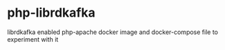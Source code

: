 # php-librdkafka
librdkafka enabled php-apache docker image and docker-compose file to experiment with it
